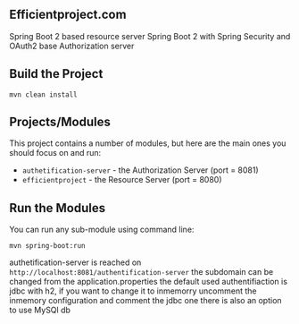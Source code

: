## Efficientproject.com
Spring Boot 2 based resource server
Spring Boot 2 with Spring Security and OAuth2 base Authorization server

## Build the Project
```
mvn clean install
```

## Projects/Modules
This project contains a number of modules, but here are the main ones you should focus on and run: 
- `authetification-server` - the Authorization Server (port = 8081)
- `efficientproject` - the Resource Server (port = 8080)

## Run the Modules
You can run any sub-module using command line: 
```
mvn spring-boot:run
```
authetification-server is reached on `http://localhost:8081/authentification-server` 
the subdomain can be changed from the application.properties
the default used authentifiaction is jdbc with h2, if you want to change it to inmemorry 
uncomment the inmemory configuration and comment the jdbc one
there is also an option to use MySQl db
